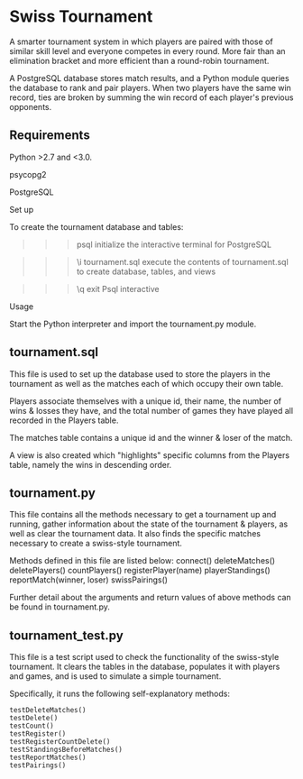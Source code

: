 # Swiss Tournament

A smarter tournament system in which players are paired with those of similar skill level and everyone competes in every round. More fair than an elimination bracket and more efficient than a round-robin tournament.

A PostgreSQL database stores match results, and a Python module queries the database to rank and pair players. When two players have the same win record, ties are broken by summing the win record of each player's previous opponents.

## Requirements

Python >2.7 and <3.0.

psycopg2

PostgreSQL

Set up

To create the tournament database and tables:

>>> psql initialize the interactive terminal for PostgreSQL

>>> \i tournament.sql execute the contents of tournament.sql to create database, tables, and views

>>> \q exit Psql interactive

Usage

Start the Python interpreter and import the tournament.py module.

## tournament.sql

This file is used to set up the database used to store the players in the 
tournament as well as the matches each of which occupy their own table.

Players associate themselves with a unique id, their name, the number of wins &
losses they have, and the total number of games they have played all recorded in
the Players table.

The matches table contains a unique id and the winner & loser of the match.


A view is also created which "highlights" specific columns from the Players
table, namely the wins in descending order.

 
## tournament.py
This file contains all the methods necessary to get a tournament up and running,
gather information about the state of the tournament & players, as well as clear
the tournament data. It also finds the specific matches necessary to create a 
swiss-style tournament.

Methods defined in this file are listed below:
connect()
deleteMatches()
deletePlayers()
countPlayers()
registerPlayer(name)
playerStandings()
reportMatch(winner, loser)
swissPairings()

Further detail about the arguments and return values of above methods can be 
found in tournament.py.


## tournament_test.py
This file is a test script used to check the functionality of the swiss-style 
tournament. It clears the tables in the database, populates it with players and 
games, and is used to simulate a simple tournament.

Specifically, it runs the following self-explanatory methods:

    testDeleteMatches()
    testDelete()
    testCount()
    testRegister()
    testRegisterCountDelete()
    testStandingsBeforeMatches()
    testReportMatches()
    testPairings()
